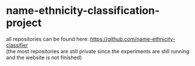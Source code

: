 # name-ethnicity-classification-project

all repositories can be found here: https://github.com/name-ethnicity-classifier<br/>
(the most repositories are still private since the experiments are still running and the website is not finished)
